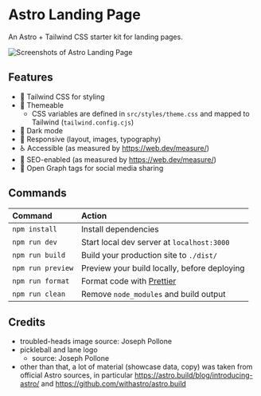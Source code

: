 # Astro Landing Page

An Astro + Tailwind CSS starter kit for landing pages.

![Screenshots of Astro Landing Page](screenshots.jpg)

## Features

- 💨 Tailwind CSS for styling
- 🎨 Themeable
  - CSS variables are defined in `src/styles/theme.css` and mapped to Tailwind (`tailwind.config.cjs`)
- 🌙 Dark mode
- 📱 Responsive (layout, images, typography)
- ♿ Accessible (as measured by https://web.dev/measure/)
- 🔎 SEO-enabled (as measured by https://web.dev/measure/)
- 🔗 Open Graph tags for social media sharing

## Commands

| Command           | Action                                            |
| :---------------- | :------------------------------------------------ |
| `npm install`     | Install dependencies                              |
| `npm run dev`     | Start local dev server at `localhost:3000`        |
| `npm run build`   | Build your production site to `./dist/`           |
| `npm run preview` | Preview your build locally, before deploying      |
| `npm run format`  | Format code with [Prettier](https://prettier.io/) |
| `npm run clean`   | Remove `node_modules` and build output            |

## Credits

- troubled-heads image
  source: Joseph Pollone
- pickleball and lane logo
  - source: Joseph Pollone
- other than that, a lot of material (showcase data, copy) was taken from official Astro sources, in particular https://astro.build/blog/introducing-astro/ and https://github.com/withastro/astro.build
